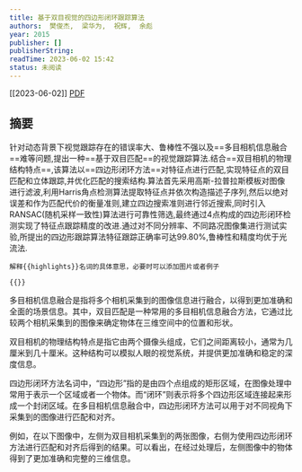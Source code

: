 ```yaml
---
title: 基于双目视觉的四边形闭环跟踪算法
authors:  樊俊杰,  梁华为,  祝辉,  余彪
year: 2015
publisher: []
publisherString: 
readTime: 2023-06-02 15:42
status: 未阅读
---
```

[[2023-06-02]]
[PDF](zotero://select/items/@FanJunJieJiYuShuangMuShiJueDeSiBianXingBiHuanGenZongSuanFa2015)

## 摘要
针对动态背景下视觉跟踪存在的错误率大、鲁棒性不强以及==多目相机信息融合==难等问题,提出一种==基于双目匹配==的视觉跟踪算法.结合==双目相机的物理结构特点==,该算法以==四边形闭环方法==对特征点进行匹配,实现特征点的双目匹配和立体跟踪,并优化匹配的搜索结构.算法首先采用高斯-拉普拉斯模板对图像进行滤波,利用Harris角点检测算法提取特征点并依次构造描述子序列,然后以绝对误差和作为匹配代价的衡量准则,建立四边搜索准则进行邻近搜索,同时引入RANSAC(随机采样一致性)算法进行可靠性筛选,最终通过4点构成的四边形闭环检测实现了特征点跟踪精度的改进.通过对不同分辨率、不同路况图像集进行测试实验,所提出的四边形跟踪算法特征跟踪正确率可达99.80%,鲁棒性和精度均优于光流法.

```tg
解释{{highlights}}名词的具体意思，必要时可以添加图片或者例子
```
```tg
{{}}
```


多目相机信息融合是指将多个相机采集到的图像信息进行融合，以得到更加准确和全面的场景信息。其中，双目匹配是一种常用的多目相机信息融合方法，它通过比较两个相机采集到的图像来确定物体在三维空间中的位置和形状。

双目相机的物理结构特点是指它由两个摄像头组成，它们之间距离较小，通常为几厘米到几十厘米。这种结构可以模拟人眼的视觉系统，并提供更加准确和稳定的深度信息。

四边形闭环方法名词中，“四边形”指的是由四个点组成的矩形区域，在图像处理中常用于表示一个区域或者一个物体。而“闭环”则表示将多个四边形区域连接起来形成一个封闭区域。在多目相机信息融合中，四边形闭环方法可以用于对不同视角下采集到的图像进行匹配和对齐。

例如，在以下图像中，左侧为双目相机采集到的两张图像，右侧为使用四边形闭环方法进行匹配和对齐后得到的结果。可以看出，在经过处理后，左侧图像中的物体得到了更加准确和完整的三维信息。

